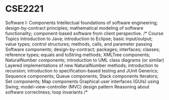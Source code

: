 # CSE2221
Software I: Components
Intellectual foundations of software engineering; design-by-contract principles; mathematical modeling of software functionality; component-based software from client perspective.
/* Course Topics
Introduction to Java; introduction to Eclipse; basic input/output; value types; control structures; methods, calls, and parameter passing
Software components; design-by-contract; packages; interfaces; classes; reference types; equals and toString methods; XMLTree components; NaturalNumber components; introduction to UML class diagrams (or similar)
Layered implementations of new NaturalNumber methods; introduction to recursion; introduction to specification-based testing and JUnit
Generics; Sequence components; Queue components; Stack components
Iterators; Set components; Map components
Graphical user interfaces (GUIs) using Swing; model-view-controller (MVC) design pattern
Reasoning about software correctness; loop invariants 
/*

